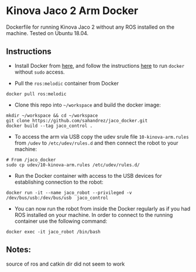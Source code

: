 # Kinova Jaco 2 Arm Docker
Dockerfile for running Kinova Jaco 2 without any ROS installed on the machine. 
Tested on Ubuntu 18.04.

## Instructions 
* Install Docker from [here](https://docs.docker.com/install/linux/docker-ce/ubuntu/), and follow the instructions [here](https://docs.docker.com/install/linux/linux-postinstall/) to run `docker` without `sudo` access. 

* Pull the `ros:melodic` container from Docker
```
docker pull ros:melodic
```

* Clone this repo into `~/workspace` and build the docker image:
```
mkdir ~/workspace && cd ~/workspace
git clone https://github.com/sahandrez/jaco_docker.git
docker build --tag jaco_control .
```

* To access the arm via USB copy the udev srule file `10-kinova-arm.rules` from `/udev` to 
`/etc/udev/rules.d` and then connect the robot to your machine: 
```
# From /jaco_docker
sudo cp udev/10-kinova-arm.rules /etc/udev/rules.d/
```

* Run the Docker container with access to the USB devices for establishing connection to the robot: 
```
docker run -it --name jaco_robot --privileged -v /dev/bus/usb:/dev/bus/usb  jaco_control
```

* You can now run the robot from inside the Docker regularly as if you had ROS installed on your 
machine. In order to connect to the running container use the following command:
```
docker exec -it jaco_robot /bin/bash
```

## Notes:

source of ros and catkin dir did not seem to work
